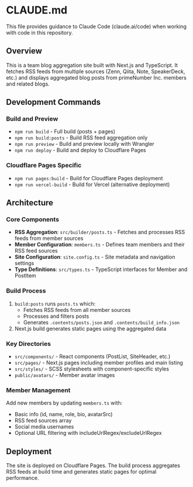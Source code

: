 # CLAUDE.md

This file provides guidance to Claude Code (claude.ai/code) when working with code in this repository.

## Overview

This is a team blog aggregation site built with Next.js and TypeScript. It fetches RSS feeds from multiple sources (Zenn, Qiita, Note, SpeakerDeck, etc.) and displays aggregated blog posts from primeNumber Inc. members and related blogs.

## Development Commands

### Build and Preview

- `npm run build` - Full build (posts + pages)
- `npm run build:posts` - Build RSS feed aggregation only
- `npm run preview` - Build and preview locally with Wrangler
- `npm run deploy` - Build and deploy to Cloudflare Pages

### Cloudflare Pages Specific

- `npm run pages:build` - Build for Cloudflare Pages deployment
- `npm run vercel-build` - Build for Vercel (alternative deployment)

## Architecture

### Core Components

- **RSS Aggregation**: `src/builder/posts.ts` - Fetches and processes RSS feeds from member sources
- **Member Configuration**: `members.ts` - Defines team members and their RSS feed sources
- **Site Configuration**: `site.config.ts` - Site metadata and navigation settings
- **Type Definitions**: `src/types.ts` - TypeScript interfaces for Member and PostItem

### Build Process

1. `build:posts` runs `posts.ts` which:
   - Fetches RSS feeds from all member sources
   - Processes and filters posts
   - Generates `.contents/posts.json` and `.contents/build_info.json`
2. Next.js build generates static pages using the aggregated data

### Key Directories

- `src/components/` - React components (PostList, SiteHeader, etc.)
- `src/pages/` - Next.js pages including member profiles and main listing
- `src/styles/` - SCSS stylesheets with component-specific styles
- `public/avatars/` - Member avatar images

### Member Management

Add new members by updating `members.ts` with:

- Basic info (id, name, role, bio, avatarSrc)
- RSS feed sources array
- Social media usernames
- Optional URL filtering with includeUrlRegex/excludeUrlRegex

## Deployment

The site is deployed on Cloudflare Pages. The build process aggregates RSS feeds at build time and generates static pages for optimal performance.
